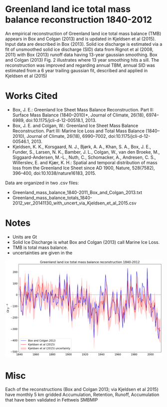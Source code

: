 # Greenland land ice total mass balance reconstruction 1840-2012
An empirical reconstruction of Greenland land ice total mass balance (TMB) appears in Box and Colgan (2013) and is updated in Kjeldsen et al (2015). Input data are described in Box (2013). Solid ice discharge is estimated via a fit of unsmoothed solid ice discharge (SID) data from Rignot et al (2008, 2011) with Box (2013) runoff data having 13-year gaussian smoothing. Box and Colgan (2013) Fig. 2 illustrates where 13 year smoothing hits a sill. The reconstruction was improved and regarding annual TBM, annual SID was estimated from a 6 year trailing gaussian fit, described and applied in Kjeldsen et al (2015)

# Works Cited
- Box, J. E.: Greenland Ice Sheet Mass Balance Reconstruction. Part II: Surface Mass Balance (1840–2010)*, Journal of Climate, 26(18), 6974–6989, doi:10.1175/jcli-d-12-00518.1, 2013.
- Box, J. E. and Colgan, W.: Greenland Ice Sheet Mass Balance Reconstruction. Part III: Marine Ice Loss and Total Mass Balance (1840–2010), Journal of Climate, 26(18), 6990–7002, doi:10.1175/jcli-d-12-00546.1, 2013.
- Kjeldsen, K. K., Korsgaard, N. J., Bjørk, A. A., Khan, S. A., Box, J. E., Funder, S., Larsen, N. K., Bamber, J. L., Colgan, W., van den Broeke, M., Siggaard-Andersen, M.-L., Nuth, C., Schomacker, A., Andresen, C. S., Willerslev, E. and Kjær, K. H.: Spatial and temporal distribution of mass loss from the Greenland Ice Sheet since AD 1900, Nature, 528(7582), 396–400, doi:10.1038/nature16183, 2015.

Data are organized in two .csv files:
- Greenland_mass_balance_1840-2011_Box_and_Colgan_2013.txt
- Greenland_mass_balance_totals_1840-2012_ver_20141130_with_uncert_via_Kjeldsen_et_al_2015.csv

# Notes
- Units are Gt
- Solid Ice Discharge is what Box and Colgan (2013) call Marine Ice Loss. 
- TMB is total mass balance.
- uncertainties are given in the

![](plot_timeseries_TMB_1840-2012.png)

# Misc
Each of the reconstructions (Box and Colgan 2013; via Kjeldsen et al 2015) have monthly 5 km gridded Accumulation, Retention, Runoff, Accumulation that have been validated in Fettweis SMBMIP
